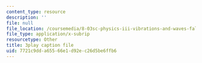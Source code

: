 ```yaml
---
content_type: resource
description: ''
file: null
file_location: /coursemedia/8-03sc-physics-iii-vibrations-and-waves-fall-2016/7721c9dda65566e1d92ec26d5be6ffb6_RhIh1zw0-BM.srt
file_type: application/x-subrip
resourcetype: Other
title: 3play caption file
uid: 7721c9dd-a655-66e1-d92e-c26d5be6ffb6
---
```

